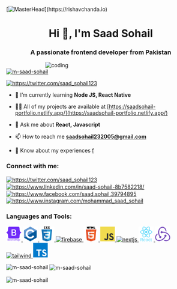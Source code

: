 [![MasterHead](https://1.bp.blogspot.com/-7A4WynwLsM...)](https://rishavchanda.io)
<h1 align="center">Hi 👋, I'm Saad Sohail</h1>
<h3 align="center">A passionate frontend developer from Pakistan</h3>
<img align="right" alt="coding" width="400" src="https://cdn.dribbble.com/users/1162077/screenshots/3848914/programmer.gif"/>
<p align="left"> <a href="https://github.com/ryo-ma/github-profile-trophy"><img src="https://github-profile-trophy.vercel.app/?username=m-saad-sohail" alt="m-saad-sohail" /></a> </p>

<p align="left"> <a href="https://twitter.com/https://twitter.com/saad_sohail123" target="blank"><img src="https://img.shields.io/twitter/follow/https://twitter.com/saad_sohail123?logo=twitter&style=for-the-badge" alt="https://twitter.com/saad_sohail123" /></a> </p>

- 🌱 I’m currently learning **Node JS, React Native**

- 👨‍💻 All of my projects are available at [https://saadsohail-portfolio.netlify.app/](https://saadsohail-portfolio.netlify.app/)

- 💬 Ask me about **React, Javascript**

- 📫 How to reach me **saadsohail232005@gmail.com**

- 📄 Know about my experiences [f](f)

<h3 align="left">Connect with me:</h3>
<p align="left">
<a href="https://twitter.com/https://twitter.com/saad_sohail123" target="blank"><img align="center" src="https://raw.githubusercontent.com/rahuldkjain/github-profile-readme-generator/master/src/images/icons/Social/twitter.svg" alt="https://twitter.com/saad_sohail123" height="30" width="40" /></a>
<a href="https://linkedin.com/in/https://www.linkedin.com/in/saad-sohail-8b7582218/" target="blank"><img align="center" src="https://raw.githubusercontent.com/rahuldkjain/github-profile-readme-generator/master/src/images/icons/Social/linked-in-alt.svg" alt="https://www.linkedin.com/in/saad-sohail-8b7582218/" height="30" width="40" /></a>
<a href="https://fb.com/https://www.facebook.com/saad.sohail.39794895" target="blank"><img align="center" src="https://raw.githubusercontent.com/rahuldkjain/github-profile-readme-generator/master/src/images/icons/Social/facebook.svg" alt="https://www.facebook.com/saad.sohail.39794895" height="30" width="40" /></a>
<a href="https://instagram.com/https://www.instagram.com/mohammad_saad_sohail" target="blank"><img align="center" src="https://raw.githubusercontent.com/rahuldkjain/github-profile-readme-generator/master/src/images/icons/Social/instagram.svg" alt="https://www.instagram.com/mohammad_saad_sohail" height="30" width="40" /></a>
</p>

<h3 align="left">Languages and Tools:</h3>
<p align="left"> <a href="https://getbootstrap.com" target="_blank" rel="noreferrer"> <img src="https://raw.githubusercontent.com/devicons/devicon/master/icons/bootstrap/bootstrap-plain-wordmark.svg" alt="bootstrap" width="40" height="40"/> </a> <a href="https://www.cprogramming.com/" target="_blank" rel="noreferrer"> <img src="https://raw.githubusercontent.com/devicons/devicon/master/icons/c/c-original.svg" alt="c" width="40" height="40"/> </a> <a href="https://www.w3schools.com/css/" target="_blank" rel="noreferrer"> <img src="https://raw.githubusercontent.com/devicons/devicon/master/icons/css3/css3-original-wordmark.svg" alt="css3" width="40" height="40"/> </a> <a href="https://firebase.google.com/" target="_blank" rel="noreferrer"> <img src="https://www.vectorlogo.zone/logos/firebase/firebase-icon.svg" alt="firebase" width="40" height="40"/> </a> <a href="https://www.w3.org/html/" target="_blank" rel="noreferrer"> <img src="https://raw.githubusercontent.com/devicons/devicon/master/icons/html5/html5-original-wordmark.svg" alt="html5" width="40" height="40"/> </a> <a href="https://developer.mozilla.org/en-US/docs/Web/JavaScript" target="_blank" rel="noreferrer"> <img src="https://raw.githubusercontent.com/devicons/devicon/master/icons/javascript/javascript-original.svg" alt="javascript" width="40" height="40"/> </a> <a href="https://nextjs.org/" target="_blank" rel="noreferrer"> <img src="https://cdn.worldvectorlogo.com/logos/nextjs-2.svg" alt="nextjs" width="40" height="40"/> </a> <a href="https://reactjs.org/" target="_blank" rel="noreferrer"> <img src="https://raw.githubusercontent.com/devicons/devicon/master/icons/react/react-original-wordmark.svg" alt="react" width="40" height="40"/> </a> <a href="https://redux.js.org" target="_blank" rel="noreferrer"> <img src="https://raw.githubusercontent.com/devicons/devicon/master/icons/redux/redux-original.svg" alt="redux" width="40" height="40"/> </a> <a href="https://tailwindcss.com/" target="_blank" rel="noreferrer"> <img src="https://www.vectorlogo.zone/logos/tailwindcss/tailwindcss-icon.svg" alt="tailwind" width="40" height="40"/> </a> <a href="https://www.typescriptlang.org/" target="_blank" rel="noreferrer"> <img src="https://raw.githubusercontent.com/devicons/devicon/master/icons/typescript/typescript-original.svg" alt="typescript" width="40" height="40"/> </a> </p>

<p><img align="left" src="https://github-readme-stats.vercel.app/api/top-langs?username=m-saad-sohail&show_icons=true&locale=en&layout=compact" alt="m-saad-sohail" /></p>

<p>&nbsp;<img align="center" src="https://github-readme-stats.vercel.app/api?username=m-saad-sohail&show_icons=true&locale=en" alt="m-saad-sohail" /></p>

<p><img align="center" src="https://github-readme-streak-stats.herokuapp.com/?user=m-saad-sohail&" alt="m-saad-sohail" /></p>
